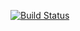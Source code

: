 [![Build Status](https://travis-ci.org/sukesan1984/igo.png?branch=master)](https://travis-ci.org/sukesan1984/igo)
